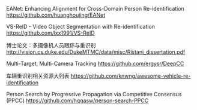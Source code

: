 EANet: Enhancing Alignment for Cross-Domain Person Re-identification
https://github.com/huanghoujing/EANet

VS-ReID - Video Object Segmentation with Re-identification
https://github.com/lxx1991/VS-ReID

博士论文：多摄像机人员跟踪与重识别
http://vision.cs.duke.edu/DukeMTMC/data/misc/Ristani_dissertation.pdf

Multi-Target, Multi-Camera Tracking
https://github.com/ergysr/DeepCC

车辆重识别相关资源大列表
https://github.com/knwng/awesome-vehicle-re-identification

Person Search by Progressive Propagation via Competitive Consensus (PPCC)
https://github.com/hqqasw/person-search-PPCC